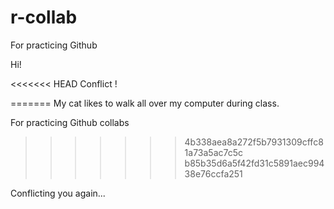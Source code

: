 # r-collab

For practicing Github


Hi!

<<<<<<< HEAD
Conflict !

=======
My cat likes to walk all over my computer during class.


For practicing Github collabs
>>>>>>> 4b338aea8a272f5b7931309cffc81a73a5ac7c5c
>>>>>>> b85b35d6a5f42fd31c5891aec99438e76ccfa251

Conflicting you again... 
